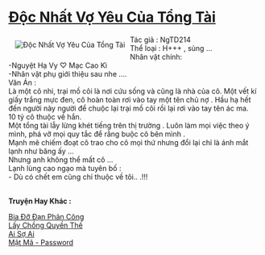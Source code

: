 <a href="https://utruyen.com/truyen/doc-nhat-vo-yeu-cua-tong-tai/20023/" title="Độc Nhất Vợ Yêu Của Tổng Tài"><h1>Độc Nhất Vợ Yêu Của Tổng Tài</h1></a><div style="display:table"><img align="right" style="float: left; padding: 10px;" src="https://utruyen.com/images/story/200x260/doc-nhat-vo-yeu-cua-tong-tai.jpg" alt="Độc Nhất Vợ Yêu Của Tổng Tài">Tác giả : NgTD214 <br/>Thể loại : H+++ , sủng ...<br/>Nhân vật chính:<br/> -Nguyệt Hạ Vy ♡ Mạc Cao Kì<br/> -Nhân vật phụ giới thiệu sau nhe ....<br/>Văn Án :<br/>Là một cô nhi, trại mồ côi là nơi cứu sống và cũng là nhà của cô. Một vết kí giấy trắng mực đen, cô hoàn toàn rơi vào tay một tên chủ nợ . Hầu hạ hết đến người này người để chuộc lại trại mồ côi rồi lại rơi vào tay tên ác ma. <br/>10 tỷ cô thuộc về hắn. <br/>Một tổng tài lẫy lừng khét tiếng trên thị trường . Luôn làm mọi việc theo ý mình, phá vỡ mọi quy tắc để rằng buộc cô bên mình .<br/>Mạnh mẽ chiếm đoạt cô trao cho cô mọi thứ nhưng đổi lại chỉ là ánh mắt lạnh như băng ấy ...<br/>Nhưng anh không thể mất cô ...<br/>Lạnh lùng cao ngạo mà tuyên bố :<br/>- Dù có chết em cũng chỉ thuộc về tôi.. .!!!</div><p><br><b>Truyện Hay Khác :</b></p><a href="https://utruyen.com/truyen/bia-do-dan-phan-cong/15622/" alt="Bia Đỡ Đạn Phản Công">Bia Đỡ Đạn Phản Công</a><br/><a href="https://github.com/quanluxury/ngontinhhot/tree/master/truyenhay/18993/" alt="Lấy Chồng Quyền Thế">Lấy Chồng Quyền Thế</a><br/><a href="https://github.com/quanluxury/ngontinhhot/tree/master/truyenhay/20605/" alt="Ai Sợ Ai">Ai Sợ Ai</a><br/><a href="https://github.com/quanluxury/ngontinhhot/tree/master/truyenhay/20537/" alt="Mật Mã - Password">Mật Mã - Password</a><br/>
